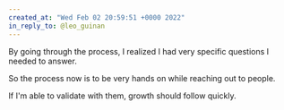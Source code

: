 ```yaml
---
created_at: "Wed Feb 02 20:59:51 +0000 2022"
in_reply_to: @leo_guinan
---
```


By going through the process, I realized I had very specific questions I needed to answer. 

So the process now is to be very hands on while reaching out to people.

If I'm able to validate with them, growth should follow quickly.